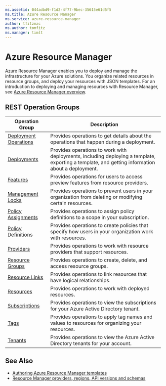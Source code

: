 ```yaml
---
ms.assetid: 044adbd9-f1d2-4f77-9bec-35615e61d5f5
ms.title: Azure Resource Manager
ms.service: azure-resource-manager
author: tfitzmac
ms.author: tomfitz
ms.manager: timlt
---
```


# Azure Resource Manager

Azure Resource Manager enables you to deploy and manage the infrastructure for your Azure solutions. You organize related resources in resource groups, and deploy your resources with JSON templates. For an introduction to deploying and managing resources with Resource Manager, see [Azure Resource Manager overview](https://azure.microsoft.com/documentation/articles/resource-group-overview/).

## REST Operation Groups

| Operation Group                                 | Description |
|-------------------------------------------------|-------------|
| [Deployment Operations](./deploymentoperations) | Provides operations to get details about the operations that happen during a deployment. |
| [Deployments](./deployments)                    | Provides operations to work with deployments, including deploying a template, exporting a template, and getting information about a deployment. |
| [Features](./features)                          | Provides operations for users to access preview features from resource providers. |
| [Management Locks](./managementlocks)           | Provides operations to prevent users in your organization from deleting or modifying certain resources. |
| [Policy Assignments](./policyassignments)       | Provides operations to assign policy definitions to a scope in your subscription. |
| [Policy Definitions](./policydefinitions)       | Provides operations to create policies that specify how users in your organization work with resources. |
| [Providers](./providers)                        | Provides operations to work with resource providers that support resources. |
| [Resource Groups](./resourcegroups)             | Provides operations to create, delete, and access resource groups. |
| [Resource Links](./resourcelinks)               | Provides operations to link resources that have logical relationships. |
| [Resources](./resources)                        | Provides operations to work with deployed resources. |
| [Subscriptions](./subscriptions)                | Provides operations to view the subscriptions for your Azure Active Directory tenant. |
| [Tags](./tags)                                  | Provides operations to apply tag names and values to resources for organizing your resources. |
| [Tenants](./tenants)                            | Provides operations to view the Azure Active Directory tenants for your account. |


## See Also

- [Authoring Azure Resource Manager templates](https://azure.microsoft.com/documentation/articles/resource-group-authoring-templates/)
- [Resource Manager providers, regions, API versions and schemas](https://azure.microsoft.com/documentation/articles/resource-manager-supported-services/)
